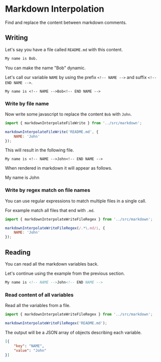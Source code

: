 # Markdown Interpolation
Find and replace the content between markdown comments.

## Writing
Let's say you have a file called `README.md` with this content.
```md
My name is Bob.
```

You can make the name "Bob" dynamic. 

Let's call our variable `NAME` by using the prefix `<!-- NAME -->` and suffix `<!-- END NAME -->`.
```
My name is <!-- NAME -->Bob<!-- END NAME -->
```

### Write by file name
Now write some javascript to replace the content `Bob` with `John`.
```js
import { markdownInterpolateFileWrite } from '../src/markdown';

markdownInterpolateFileWrite('README.md', {
    NAME: 'John'
});
```
This will result in the following file.
```
My name is <!-- NAME -->John<!-- END NAME -->
```
When rendered in markdown it will appear as follows.

My name is <!-- NAME -->John<!-- END NAME -->

### Write by regex match on file names
You can use regular expressions to match multiple files in a single call.

For example match all files that end with `.md`.
```js
import { markdownInterpolateWriteFileRegex } from '../src/markdown';

markdownInterpolateWriteFileRegex(/.*\.md/i, {
    NAME: 'John'
});
```

## Reading
You can read all the markdown variables back.

Let's continue using the example from the previous section.
```md
My name is <!-- NAME -->John<!-- END NAME -->
```
### Read content of all variables
Read all the variables from a file.
```js
import { markdownInterpolateWriteFileRegex } from '../src/markdown';

markdownInterpolateWriteFileRegex('README.md');
```

The output will be a JSON array of objects describing each variable.
```json
[{
    "key": "NAME",
    "value": "John"
}]
```
